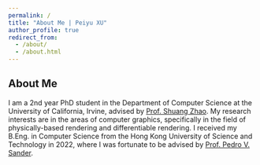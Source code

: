 ```yaml
---
permalink: /
title: "About Me | Peiyu XU"
author_profile: true
redirect_from: 
  - /about/
  - /about.html
---
```


## About Me
I am a 2nd year PhD student in the Department of Computer Science at the University of California, Irvine, advised by [Prof. Shuang Zhao](https://www.shuangz.com/). My research interests are in the areas of computer graphics, specifically in the field of physically-based rendering and differentiable rendering. I received my B.Eng. in Computer Science from the Hong Kong University of Science and Technology in 2022, where I was fortunate to be advised by [Prof. Pedro V. Sander](https://www.cse.ust.hk/~psander/).
```
